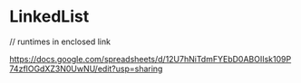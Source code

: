 # LinkedList

// runtimes in enclosed link 

https://docs.google.com/spreadsheets/d/12U7hNiTdmFYEbD0ABOIIsk109P74zflOGdXZ3N0UwNU/edit?usp=sharing



